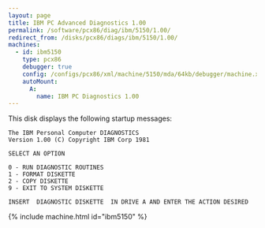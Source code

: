 ```yaml
---
layout: page
title: IBM PC Advanced Diagnostics 1.00
permalink: /software/pcx86/diag/ibm/5150/1.00/
redirect_from: /disks/pcx86/diags/ibm/5150/1.00/
machines:
  - id: ibm5150
    type: pcx86
    debugger: true
    config: /configs/pcx86/xml/machine/5150/mda/64kb/debugger/machine.xml
    autoMount:
      A:
        name: IBM PC Diagnostics 1.00
---
```


This disk displays the following startup messages:

    The IBM Personal Computer DIAGNOSTICS                                           
    Version 1.00 (C) Copyright IBM Corp 1981                                        
                                                                                    
    SELECT AN OPTION                                                                
                                                                                    
    0 - RUN DIAGNOSTIC ROUTINES                                                     
    1 - FORMAT DISKETTE                                                             
    2 - COPY DISKETTE                                                               
    9 - EXIT TO SYSTEM DISKETTE                                                     
                                                                                    
    INSERT  DIAGNOSTIC DISKETTE  IN DRIVE A AND ENTER THE ACTION DESIRED
 
{% include machine.html id="ibm5150" %}
